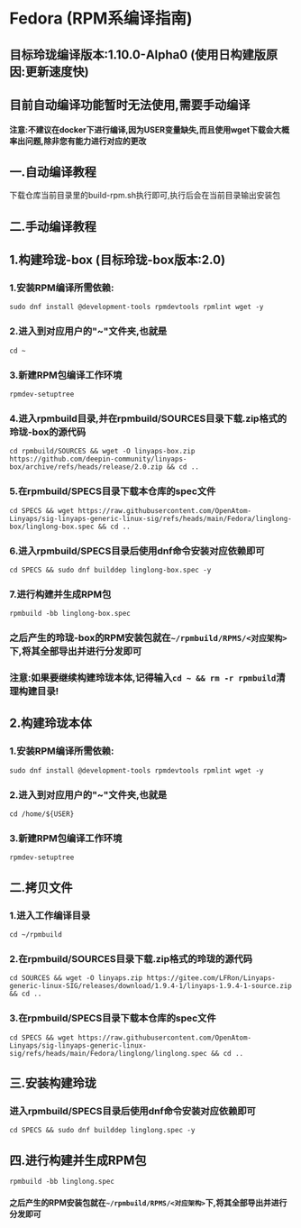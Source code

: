 # Fedora (RPM系编译指南)

## 目标玲珑编译版本:1.10.0-Alpha0 (使用日构建版原因:更新速度快)
## 目前自动编译功能暂时无法使用,需要手动编译

#### 注意:不建议在docker下进行编译,因为USER变量缺失,而且使用wget下载会大概率出问题,除非您有能力进行对应的更改

## 一.自动编译教程

下载仓库当前目录里的build-rpm.sh执行即可,执行后会在当前目录输出安装包

## 二.手动编译教程

## 1.构建玲珑-box (目标玲珑-box版本:2.0)

### 1.安装RPM编译所需依赖:

`sudo dnf install @development-tools rpmdevtools rpmlint wget -y`

### 2.进入到对应用户的"~"文件夹,也就是

`cd ~`

### 3.新建RPM包编译工作环境

`rpmdev-setuptree`

### 4.进入rpmbuild目录,并在rpmbuild/SOURCES目录下载.zip格式的玲珑-box的源代码

`cd rpmbuild/SOURCES && wget -O linyaps-box.zip https://github.com/deepin-community/linyaps-box/archive/refs/heads/release/2.0.zip && cd ..`

### 5.在rpmbuild/SPECS目录下载本仓库的spec文件

`cd SPECS && wget https://raw.githubusercontent.com/OpenAtom-Linyaps/sig-linyaps-generic-linux-sig/refs/heads/main/Fedora/linglong-box/linglong-box.spec && cd ..`

### 6.进入rpmbuild/SPECS目录后使用dnf命令安装对应依赖即可

`cd SPECS && sudo dnf builddep linglong-box.spec -y`

### 7.进行构建并生成RPM包

`rpmbuild -bb linglong-box.spec`



### 之后产生的玲珑-box的RPM安装包就在`~/rpmbuild/RPMS/<对应架构>`下,将其全部导出并进行分发即可



### 注意:如果要继续构建玲珑本体,记得输入`cd ~ && rm -r rpmbuild`清理构建目录!



## 2.构建玲珑本体

### 1.安装RPM编译所需依赖:

`sudo dnf install @development-tools rpmdevtools rpmlint wget -y`

### 2.进入到对应用户的"~"文件夹,也就是

`cd /home/${USER}`

### 3.新建RPM包编译工作环境

`rpmdev-setuptree`

## 二.拷贝文件

### 1.进入工作编译目录

`cd ~/rpmbuild`

### 2.在rpmbuild/SOURCES目录下载.zip格式的玲珑的源代码

`cd SOURCES && wget -O linyaps.zip https://gitee.com/LFRon/Linyaps-generic-linux-SIG/releases/download/1.9.4-1/linyaps-1.9.4-1-source.zip && cd ..`

### 3.在rpmbuild/SPECS目录下载本仓库的spec文件

`cd SPECS && wget https://raw.githubusercontent.com/OpenAtom-Linyaps/sig-linyaps-generic-linux-sig/refs/heads/main/Fedora/linglong/linglong.spec && cd ..`

## 三.安装构建玲珑

### 进入rpmbuild/SPECS目录后使用dnf命令安装对应依赖即可

`cd SPECS && sudo dnf builddep linglong.spec -y`

## 四.进行构建并生成RPM包

`rpmbuild -bb linglong.spec`

#### 之后产生的RPM安装包就在`~/rpmbuild/RPMS/<对应架构>`下,将其全部导出并进行分发即可
